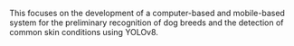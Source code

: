 This focuses on the development of a computer-based and mobile-based system for the preliminary recognition of dog breeds and the detection of common skin conditions using YOLOv8.
